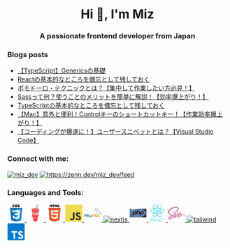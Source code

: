 <h1 align="center">Hi 👋, I'm Miz</h1>
<h3 align="center">A passionate frontend developer from Japan</h3>

### Blogs posts
<!-- BLOG-POST-LIST:START -->
- [【TypeScript】Genericsの基礎](https://zenn.dev/miz_dev/articles/1519a995ae306a)
- [Reactの基本的なところを備忘として残しておく](https://zenn.dev/miz_dev/articles/4e6baa5b747c5d)
- [ポモドーロ・テクニックとは？【集中して作業したい方必見！】](https://zenn.dev/miz_dev/articles/f0b926126c138f)
- [Sassって何？使うことのメリットを簡単に解説！【効率爆上がり！】](https://zenn.dev/miz_dev/articles/c26ab943f35b8f)
- [TypeScriptの基本的なところを備忘として残しておく](https://zenn.dev/miz_dev/articles/8f406c76abe442)
- [【Mac】意外と便利！Controlキーのショートカットキー！【作業効率爆上がり！】](https://zenn.dev/miz_dev/articles/a37c62460f21ea)
- [【コーディングが爆速に！】ユーザースニペットとは？【Visual Studio Code】](https://zenn.dev/miz_dev/articles/157a7aaad0bdcf)
<!-- BLOG-POST-LIST:END -->

<h3 align="left">Connect with me:</h3>
<p align="left">
<a href="https://twitter.com/miz_dev" target="blank"><img align="center" src="https://raw.githubusercontent.com/rahuldkjain/github-profile-readme-generator/master/src/images/icons/Social/twitter.svg" alt="miz_dev" height="30" width="40" /></a>
<a href="/https://zenn.dev/miz_dev/feed" target="blank"><img align="center" src="https://raw.githubusercontent.com/rahuldkjain/github-profile-readme-generator/master/src/images/icons/Social/rss.svg" alt="https://zenn.dev/miz_dev/feed" height="30" width="40" /></a>
</p>

<h3 align="left">Languages and Tools:</h3>
<p align="left"> <a href="https://www.w3schools.com/css/" target="_blank" rel="noreferrer"> <img src="https://raw.githubusercontent.com/devicons/devicon/master/icons/css3/css3-original-wordmark.svg" alt="css3" width="40" height="40"/> </a> <a href="https://gulpjs.com" target="_blank" rel="noreferrer"> <img src="https://raw.githubusercontent.com/devicons/devicon/master/icons/gulp/gulp-plain.svg" alt="gulp" width="40" height="40"/> </a> <a href="https://www.w3.org/html/" target="_blank" rel="noreferrer"> <img src="https://raw.githubusercontent.com/devicons/devicon/master/icons/html5/html5-original-wordmark.svg" alt="html5" width="40" height="40"/> </a> <a href="https://developer.mozilla.org/en-US/docs/Web/JavaScript" target="_blank" rel="noreferrer"> <img src="https://raw.githubusercontent.com/devicons/devicon/master/icons/javascript/javascript-original.svg" alt="javascript" width="40" height="40"/> </a> <a href="https://www.mysql.com/" target="_blank" rel="noreferrer"> <img src="https://raw.githubusercontent.com/devicons/devicon/master/icons/mysql/mysql-original-wordmark.svg" alt="mysql" width="40" height="40"/> </a> <a href="https://nextjs.org/" target="_blank" rel="noreferrer"> <img src="https://cdn.worldvectorlogo.com/logos/nextjs-2.svg" alt="nextjs" width="40" height="40"/> </a> <a href="https://www.php.net" target="_blank" rel="noreferrer"> <img src="https://raw.githubusercontent.com/devicons/devicon/master/icons/php/php-original.svg" alt="php" width="40" height="40"/> </a> <a href="https://reactjs.org/" target="_blank" rel="noreferrer"> <img src="https://raw.githubusercontent.com/devicons/devicon/master/icons/react/react-original-wordmark.svg" alt="react" width="40" height="40"/> </a> <a href="https://sass-lang.com" target="_blank" rel="noreferrer"> <img src="https://raw.githubusercontent.com/devicons/devicon/master/icons/sass/sass-original.svg" alt="sass" width="40" height="40"/> </a> <a href="https://tailwindcss.com/" target="_blank" rel="noreferrer"> <img src="https://www.vectorlogo.zone/logos/tailwindcss/tailwindcss-icon.svg" alt="tailwind" width="40" height="40"/> </a> <a href="https://www.typescriptlang.org/" target="_blank" rel="noreferrer"> <img src="https://raw.githubusercontent.com/devicons/devicon/master/icons/typescript/typescript-original.svg" alt="typescript" width="40" height="40"/> </a> </p>

